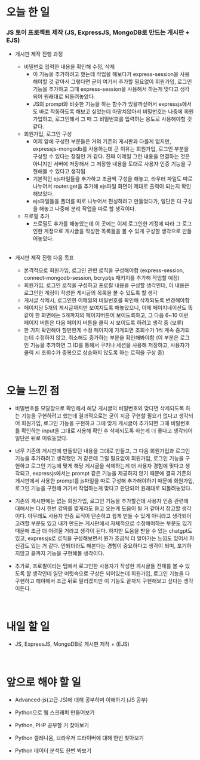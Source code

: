 # 오늘 한 일

### JS 토이 프로젝트 제작 (JS, ExpressJS, MongoDB로 만드는 게시판 + EJS)

- 게시판 제작 진행 과정

  - 비밀번호 입력한 내용을 확인해 수정, 삭제
    - 이 기능을 추가하려고 했는데 작업을 해보다가 express-session을 사용해야할 것 같아서 그렇다면 굳이 여기서 추가할 필요없이 회원가입, 로그인 기능을 추가하고 그때 express-session을 사용해서 하는게 맞다고 생각되어 원래대로 되돌려놓았다.
    - JS의 prompt와 비슷한 기능을 하는 함수가 있을까싶어서 expressjs에서도 바로 작동하도록 해보고 싶었는데 마땅치않아서 비밀번호는 나중에 회원가입하고, 로그인해서 그 때 그 비밀번호를 입력하는 용도로 사용해야할 것 같다.
  - 회원가입, 로그인 구성
    - 이제 앞에 구성한 부분들은 거의 기존의 게시판과 다를게 없지만, expressjs-mongodb를 사용하는데 큰 이유는 회원가입, 로그인 부분을 구성할 수 있다는 장점인 거 같다. 진짜 이메일 그런 내용을 연결하는 것은 아니지만 서버에 저장해서 그 저장한 내용을 토대로 사용자 인증 기능을 구현해볼 수 있다고 생각됨
    - 기본적인 ejs파일들을 추가하고 조금씩 구성을 해놓고, 라우터 파일도 따로 나누어서 router.get을 추가해 ejs파일 화면이 제대로 출력이 되는지 확인해보았다.
    - ejs파일들을 폴더를 따로 나누어서 편성하려고 만들었다가, 일단은 다 구성을 해놓고 나중에 분리 작업을 따로 할 생각이다.
  - 프로필 추가
    - 프로필도 추가를 해놓았는데 이 곳에는 이제 로그인한 계정에 따라 그 로그인한 계정으로 게시글을 작성한 목록들을 볼 수 있게 구성할 생각으로 만들어놓았다.

  <br />

- 게시판 제작 진행 다음 목표

  - 본격적으로 회원가입, 로그인 관련 로직을 구성해야함 (express-session, connect-mongodb-session, bcryptjs 패키지를 추가해 작업할 예정)
  - 회원가입, 로그인 로직을 구성하고 프로필 내용을 구성할 생각인데, 이 내용은 로그인한 계정이 작성한 게시글의 목록을 볼 수 있도록 할 생각
  - 게시글 삭제시, 로그인한 이메일의 비밀번호를 확인해 삭제되도록 변경해야함
  - 페이지당 5개의 게시글까지만 보여지도록 해놓았으니, 이제 페이지네이션도 똑같이 한 화면에는 5개까지의 페이지버튼이 보이도록하고, 그 다음 6~10 이런 페이지 버튼은 다음 페이지 버튼을 클릭 시 보이도록 하려고 생각 중 (보류)
  - 한 가지 확인해야 할만한게 수정 페이지에 가게되면 조회수가 1씩 계속 증가되는데 수정하지 않고, 취소해도 증가하는 부분을 확인해봐야함 (이 부분은 로그인 기능을 추가하면 그 ID를 통해서 쿠키나 세션을 사용해 저장하고, 사용자가 클릭 시 조회수가 중복으로 상승하지 않도록 하는 로직을 구상 중)

<br />

# 오늘 느낀 점

- 비밀번호를 모달창으로 확인해서 해당 게시글의 비밀번호와 맞다면 삭제되도록 하는 기능을 구현하려고 했는데 결과적으로는 굳이 지금 구현할 필요가 없다고 생각되어 회원가입, 로그인 기능을 구현하고 그에 맞게 게시글이 추가되면 그때 비밀번호를 확인하는 input을 그대로 사용해 확인 후 삭제되도록 하는게 더 좋다고 생각되어 일단은 뒤로 미뤄놓았다.

- 너무 기존의 게시판에 만들었던 내용을 그대로 만들고, 그 다음 회원가입과 로그인 기능을 추가하려고 생각했던 거 같은데 그럴 필요없이 회원가입, 로그인 기능을 구현하고 로그인 기능에 맞게 해당 게시글을 삭제하는게 더 사용자 경험에 맞다고 생각되고, expressjs에서는 prompt 같은 기능을 제공하지 않기 때문에 결국 기존의 게시판에서 사용한 prompt를 js파일을 따로 구성해 추가해야하기 때문에 회원가입, 로그인 기능을 구현해 거기서 작업하는게 맞다고 판단되어 원래대로 되돌려놓았다.

- 기존의 게시판에는 없는 회원가입, 로그인 기능을 추가할건데 사용자 인증 관련에 대해서는 다시 한번 강의를 짧게라도 듣고 오는게 도움이 될 거 같아서 참고할 생각이다. 아무래도 사용자 인증 로직이 단순하고 쉽게 만들 수 있게 아니라고 생각되어 고려할 부분도 있고 내가 만드는 게시판에서 자체적으로 수정해야하는 부분도 있기 때문에 조금 더 어려울 거라고 생각이 된다. 하지만 도움을 받을 수 있는 chatgpt도 있고, expressjs로 로직을 구성해보면서 뭔가 조금씩 더 알아가는 느낌도 있어서 자신감도 있는 거 같다. 안되더라도 해본다는 경험이 중요하다고 생각이 되며, 포기하지않고 끝까지 기능을 구현해볼 생각이다.

- 추가로, 프로필이라는 탭에서 로그인한 사용자가 작성한 게시글들 전체를 볼 수 있도록 할 생각인데 일단 머릿속으로 구상은 되어있는데 회원가입, 로그인 기능을 다 구현하고 해야해서 조금 뒤로 밀리겠지만 이 기능도 끝까지 구현해보고 싶다는 생각이든다.

<br />

# 내일 할 일

- JS, ExpressJS, MongoDB로 게시판 제작 + (EJS)

<br />

# 앞으로 해야 할 일

- Advanced-js(고급 JS)에 대해 공부하며 이해하기 (JS 공부)

- Python으로 웹 스크래퍼 만들어보기

- Python, PHP 공부할 거 찾아보기

- Python 셀레니움, 브라우저 드라이버에 대해 한번 찾아보기

- Python 데이터 분석도 한번 봐보기
